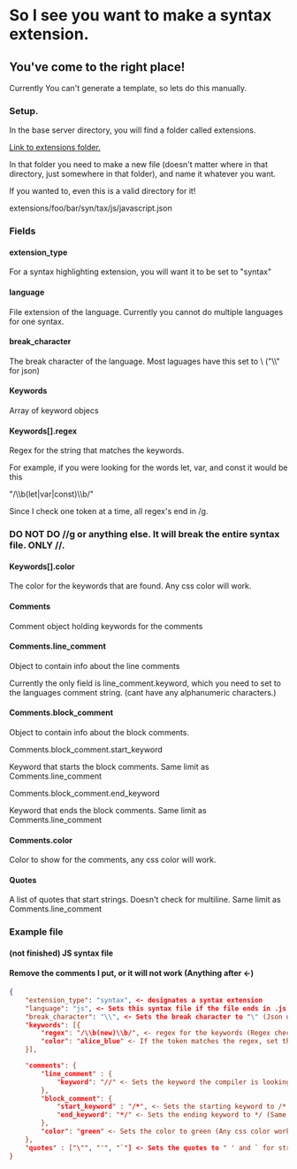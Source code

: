 # So I see you want to make a syntax extension.
## You've come to the right place!
Currently You can't generate a template, so lets do this manually.

### Setup.
In the base server directory, you will find a folder called extensions. 

[Link to extensions folder.](../solar_fox/server/extensions/)

In that folder you need to make a new file (doesn't matter where in that directory, just somewhere in that folder), and name it whatever you want. 

If you wanted to, even this is a valid directory for it!

extensions/foo/bar/syn/tax/js/javascript.json


### Fields
#### extension_type
For a syntax highlighting extension, you will want it to be set to "syntax"

#### language
File extension of the language. Currently you cannot do multiple languages for one syntax.

#### break_character
The break character of the language. Most laguages have this set to \ ("\\\\" for json)

#### Keywords
Array of keyword objecs

#### Keywords[].regex
Regex for the string that matches the keywords.

For example, if you were looking for the words let, var, and const it would be this

"/\\\\b(let|var|const)\\\b/"

Since I check one token at a time, all regex's end in /g. 

### DO NOT DO //g or anything else. It will break the entire syntax file. ONLY //.

#### Keywords[].color
The color for the keywords that are found. Any css color will work.

#### Comments
Comment object holding keywords for the comments

#### Comments.line_comment
Object to contain info about the line comments

Currently the only field is line_comment.keyword, which you need to set to the languages comment string. (cant have any alphanumeric characters.)

#### Comments.block_comment
Object to contain info about the block comments.

Comments.block_comment.start_keyword 

Keyword that starts the block comments. Same limit as Comments.line_comment

Comments.block_comment.end_keyword

Keyword that ends the block comments. Same limit as Comments.line_comment

#### Comments.color
Color to show for the comments, any css color will work.

#### Quotes
A list of quotes that start strings. Doesn't check for multiline. Same limit as Comments.line_comment

### Example file
#### (not finished) JS syntax file

#### Remove the comments I put, or it will not work (Anything after <-)

```json
{
    "extension_type": "syntax", <- designates a syntax extension
    "language": "js", <- Sets this syntax file if the file ends in .js
    "break_character": "\\", <- Sets the break character to "\" (Json uses \ as its own break character)
    "keywords": [{
        "regex": "/\\b(new)\\b/", <- regex for the keywords (Regex checks for wordboundary, the word new, than another word boundary)
        "color": "alice_blue" <- If the token matches the regex, set the color to alice blue (Any css color works)
    }],

    "comments": {
        "line_comment" : {
            "keyword": "//" <- Sets the keyword the compiler is looking for to // (Doesnt work with comment tokens that match this regex /[$0-9a-zA-Z]/g)
        },
        "block_comment": {
            "start_keyword" : "/*", <- Sets the starting keyword to /* (Same limits as line_comment)
            "end_keyword": "*/" <- Sets the ending keyword to */ (Same limits as line_comment)
        },
        "color": "green" <- Sets the color to green (Any css color works)
    },
    "quotes" : ["\"", "'", "`"] <- Sets the quotes to " ' and ` for strings. (Does not check for multiline strings, same limits as line_comment)
}
```